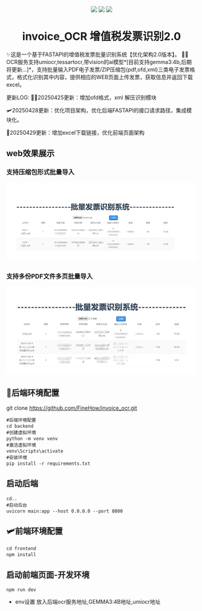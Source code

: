 <div align="center">
<a name="readme-top"></a>
<img height="120" src="https://img.icons8.com/?size=100&id=r3Bj0vDMZ1Fi&format=png&color=000000">
<img height="120" src="https://gw.alipayobjects.com/zos/kitchen/qJ3l3EPsdW/split.svg">
<img height="120" src="https://img.icons8.com/?size=100&id=3jnrVS52owjR&format=png&color=000000">
<p align="center"><a name="readme-top" ><h1> invoice_OCR 增值税发票识别2.0</h1></a><p align="center">
</div>

✨这是一个基于FASTAPI的增值税发票批量识别系统【优化架构2.0版本】。
🐱‍👓OCR服务支持umiocr,tessartocr,带vision的ai模型*[目前支持gemma3:4b,后期将更新...]*，支持批量输入PDF电子发票/ZIP压缩包(pdf,ofd,xml)三类电子发票格式，格式化识别其中内容，提供相应的WEB页面上传发票，获取信息并返回下载excel。

更新LOG:
🤦‍♂️20250425更新：增加ofd格式，xml 解压识别模块

🛩20250428更新：优化项目架构，优化后端FASTAPI的接口请求路径，集成模块化。

🚧20250429更新：增加excel下载链接，优化前端页面架构

## web效果展示

### 支持压缩包形式批量导入

![1745376751331](images/README/1745376751331.png)

### 支持多份PDF文件多页批量导入

![1745376927488](images/README/1745376927488.png)

## 🧷后端环境配置

git clone  https://github.com/FineHow/invoice_ocr.git

```进入项目
#后端环境配置
cd backend
#创建虚拟环境
python -m venv venv
#激活虚拟环境
venv\Scripts\activate
#安装环境
pip install -r requirements.txt
```

## 启动后端

```返回到项目下目录
cd..
#启动后台
uvicorn main:app --host 0.0.0.0 --port 8000
```

## 🛩前端环境配置

```
cd frontend
npm install
```

## 启动前端页面-开发环境

```
npm run dev
```

* env设置 放入后端ocr服务地址,GEMMA3:4B地址,umiocr地址
